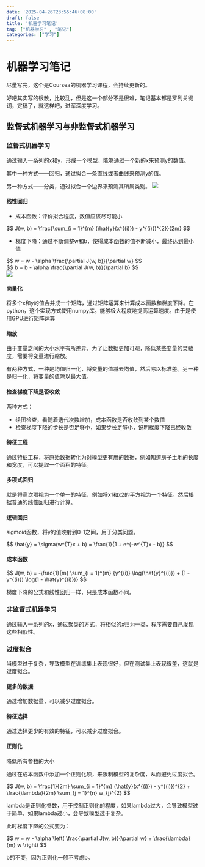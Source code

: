 ```yaml
---
date: '2025-04-26T23:55:46+08:00'
draft: false
title: '机器学习笔记'
tag: ["机器学习" , "笔记"]
categories: ["学习"]
---
```


# 机器学习笔记

尽量写完，这个是Coursea的机器学习课程，会持续更新的。

好吧其实写的很散，比较乱，但是这一个部分不是很难，笔记基本都是罗列关键词，定稿了，就这样吧，进军深度学习。

## 监督式机器学习与非监督式机器学习

### 监督式机器学习

通过输入一系列的x和y，形成一个模型，能够通过一个新的x来预测y的数值。

其中一种方式——回归，通过拟合一条直线或者曲线来预测y的值。

另一种方式——分类，通过拟合一个边界来预测其所属类别。
<img src = "../pics/监督式机器学习之分类.png"> 

#### 线性回归

- 成本函数：评价拟合程度，数值应该尽可能小
<div>
$$
J(w, b) = \frac{\sum_{i = 1}^{m} (\hat{y}(x^{(i)}) - y^{(i)})^{2}}{2m}
$$
</div>

- 梯度下降：通过不断调整w和b，使得成本函数的值不断减小，最终达到最小值
<div>
$$
w = w - \alpha \frac{\partial J(w, b)}{\partial w}
$$
</div>
<div>
$$
b = b - \alpha \frac{\partial J(w, b)}{\partial b}
$$
</div>

<img src = "../pics/线性回归式子.png"> 

#### 向量化

将多个x和y的值合并成一个矩阵，通过矩阵运算来计算成本函数和梯度下降。在python，这个实现方式使用numpy库。能够极大程度地提高运算速度。由于是使用GPU进行矩阵运算

#### 缩放

由于变量之间的大小水平有所差异，为了让数据更加可观，降低某些变量的灵敏度，需要将变量进行缩放。

有两种方式，一种是均值归一化，将变量的值减去均值，然后除以标准差。另一种是归一化，将变量的值除以最大值。

#### 检查梯度下降是否收敛

两种方式：

- 绘图检查，看随着迭代次数增加，成本函数是否收敛到某个数值
- 检查梯度下降的步长是否足够小，如果步长足够小，说明梯度下降已经收敛

#### 特征工程

通过特征工程，将原始数据转化为对模型更有用的数据，例如知道房子土地的长度和宽度，可以提取一个面积的特征。

#### 多项式回归

就是将高次项视为一个单一的特征，例如将x1和x2的平方视为一个特征。然后根据普通的线性回归进行计算。

#### 逻辑回归

sigmoid函数，将y的值映射到0-1之间，用于分类问题。

<div>
$$
\hat{y} = \sigma(w^{T}x + b) = \frac{1}{1 + e^{-w^{T}x - b}}
$$
</div>

#### 成本函数

<div>
$$
J(w, b) = -\frac{1}{m} \sum_{i = 1}^{m} {y^{(i)} \log(\hat{y}^{(i)}) + (1 - y^{(i)}) \log(1 - \hat{y}^{(i)})}
$$
</div>

梯度下降的公式和线性回归一样，只是成本函数不同。

### 非监督式机器学习

通过输入一系列的x，通过聚类的方式，将相似的x归为一类，程序需要自己发现这些相似性。

### 过度拟合

当模型过于复杂，导致模型在训练集上表现很好，但在测试集上表现很差，这就是过度拟合。

#### 更多的数据

通过增加数据量，可以减少过度拟合。

#### 特征选择

通过选择更少的有效的特征，可以减少过度拟合。

#### 正则化

降低所有参数的大小

通过在成本函数中添加一个正则化项，来限制模型的复杂度，从而避免过度拟合。

<div>
$$
J(w, b) = \frac{1}{2m} \sum_{i = 1}^{m} (\hat{y}(x^{(i)}) - y^{(i)})^{2} + \frac{\lambda}{2m} \sum_{j = 1}^{n} w_{j}^{2}
$$
</div>

lambda是正则化参数，用于控制正则化的程度，如果lambda过大，会导致模型过于简单，如果lambda过小，会导致模型过于复杂。

此时梯度下降的公式变为：

<div>
$$
w = w - \alpha \left( \frac{\partial J(w, b)}{\partial w} + \frac{\lambda}{m} w \right)
$$
</div>

b的不变，因为正则化一般不考虑b。
